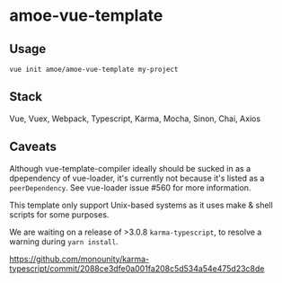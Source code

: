 # amoe-vue-template

## Usage

    vue init amoe/amoe-vue-template my-project

## Stack

Vue, Vuex, Webpack, Typescript, Karma, Mocha, Sinon, Chai, Axios

## Caveats

Although vue-template-compiler ideally should be sucked in as a dpependency of
vue-loader, it's currently not because it's listed as a `peerDependency`.  See
vue-loader issue #560 for more information.

This template only support Unix-based systems as it uses make & shell scripts
for some purposes.

We are waiting on a release of >3.0.8 `karma-typescript`, to resolve a warning
during `yarn install`.

https://github.com/monounity/karma-typescript/commit/2088ce3dfe0a001fa208c5d534a54e475d23c8de
